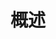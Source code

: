 ---
title: 概述
icon: /assets/svg/csharp2.svg
breadcrumb: false
article: false
index: false
editLink: false
footer: false
---